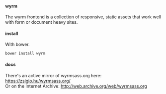 #### wyrm

The wyrm frontend is a collection of responsive, static assets that work well with form or document heavy sites.

#### install

With bower.

```
bower install wyrm
```

#### docs

There's an active mirror of wyrmsass.org here: https://zsigio.hu/wyrmsass.org/ \
Or on the Internet Archive: http://web.archive.org/web/wyrmsass.org
